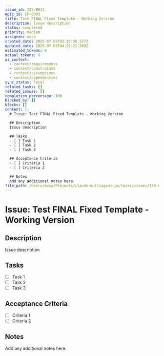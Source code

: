 ```yaml
---
issue_id: ISS-0031
epic_id: EP-0003
title: Test FINAL Fixed Template - Working Version
description: Issue description
status: completed
priority: medium
assignee: masa
created_date: 2025-07-09T02:39:50.527Z
updated_date: 2025-07-09T04:22:22.508Z
estimated_tokens: 0
actual_tokens: 0
ai_context:
  - context/requirements
  - context/constraints
  - context/assumptions
  - context/dependencies
sync_status: local
related_tasks: []
related_issues: []
completion_percentage: 100
blocked_by: []
blocks: []
content: |-
  # Issue: Test FINAL Fixed Template - Working Version

  ## Description
  Issue description

  ## Tasks
  - [ ] Task 1
  - [ ] Task 2
  - [ ] Task 3

  ## Acceptance Criteria
  - [ ] Criteria 1
  - [ ] Criteria 2

  ## Notes
  Add any additional notes here.
file_path: /Users/masa/Projects/claude-multiagent-pm/tasks/issues/ISS-0031-test-final-fixed-template-working-version.md
---
```


# Issue: Test FINAL Fixed Template - Working Version

## Description
Issue description

## Tasks
- [ ] Task 1
- [ ] Task 2
- [ ] Task 3

## Acceptance Criteria
- [ ] Criteria 1
- [ ] Criteria 2

## Notes
Add any additional notes here.
